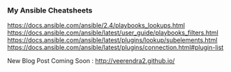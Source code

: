 ### My Ansible Cheatsheets


https://docs.ansible.com/ansible/2.4/playbooks_lookups.html
https://docs.ansible.com/ansible/latest/user_guide/playbooks_filters.html
https://docs.ansible.com/ansible/latest/plugins/lookup/subelements.html
https://docs.ansible.com/ansible/latest/plugins/connection.html#plugin-list

New Blog Post Coming Soon : http://veerendra2.github.io/
